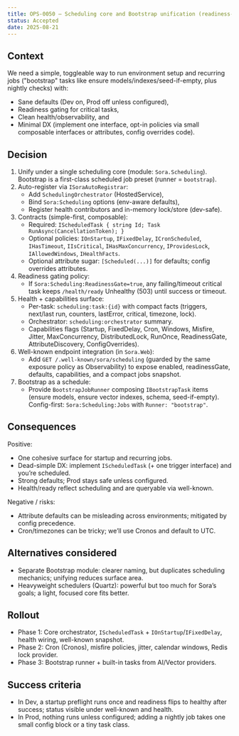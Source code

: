 ```yaml
---
title: OPS-0050 — Scheduling core and Bootstrap unification (readiness-gated, auto-registered)
status: Accepted
date: 2025-08-21
---
```


## Context

We need a simple, toggleable way to run environment setup and recurring jobs ("bootstrap" tasks like ensure models/indexes/seed-if-empty, plus nightly checks) with:

- Sane defaults (Dev on, Prod off unless configured),
- Readiness gating for critical tasks,
- Clean health/observability, and
- Minimal DX (implement one interface, opt-in policies via small composable interfaces or attributes, config overrides code).

## Decision

1. Unify under a single scheduling core (module: `Sora.Scheduling`). Bootstrap is a first-class scheduled job preset (runner = `bootstrap`).
2. Auto-register via `ISoraAutoRegistrar`:
   - Add `SchedulingOrchestrator` (HostedService),
   - Bind `Sora:Scheduling` options (env-aware defaults),
   - Register health contributors and in-memory lock/store (dev-safe).
3. Contracts (simple-first, composable):
   - Required: `IScheduledTask { string Id; Task RunAsync(CancellationToken); }`
   - Optional policies: `IOnStartup`, `IFixedDelay`, `ICronScheduled`, `IHasTimeout`, `IIsCritical`, `IHasMaxConcurrency`, `IProvidesLock`, `IAllowedWindows`, `IHealthFacts`.
   - Optional attribute sugar: `[Scheduled(...)]` for defaults; config overrides attributes.
4. Readiness gating policy:
   - If `Sora:Scheduling:ReadinessGate=true`, any failing/timeout critical task keeps `/health/ready` Unhealthy (503) until success or timeout.
5. Health + capabilities surface:
   - Per-task: `scheduling:task:{id}` with compact facts (triggers, next/last run, counters, lastError, critical, timezone, lock).
   - Orchestrator: `scheduling:orchestrator` summary.
   - Capabilities flags (Startup, FixedDelay, Cron, Windows, Misfire, Jitter, MaxConcurrency, DistributedLock, RunOnce, ReadinessGate, AttributeDiscovery, ConfigOverrides).
6. Well-known endpoint integration (in `Sora.Web`):
   - Add `GET /.well-known/sora/scheduling` (guarded by the same exposure policy as Observability) to expose enabled, readinessGate, defaults, capabilities, and a compact jobs snapshot.
7. Bootstrap as a schedule:
   - Provide `BootstrapJobRunner` composing `IBootstrapTask` items (ensure models, ensure vector indexes, schema, seed-if-empty). Config-first: `Sora:Scheduling:Jobs` with `Runner: "bootstrap"`.

## Consequences

Positive:

- One cohesive surface for startup and recurring jobs.
- Dead-simple DX: implement `IScheduledTask` (+ one trigger interface) and you’re scheduled.
- Strong defaults; Prod stays safe unless configured.
- Health/ready reflect scheduling and are queryable via well-known.

Negative / risks:

- Attribute defaults can be misleading across environments; mitigated by config precedence.
- Cron/timezones can be tricky; we’ll use Cronos and default to UTC.

## Alternatives considered

- Separate Bootstrap module: clearer naming, but duplicates scheduling mechanics; unifying reduces surface area.
- Heavyweight schedulers (Quartz): powerful but too much for Sora’s goals; a light, focused core fits better.

## Rollout

- Phase 1: Core orchestrator, `IScheduledTask` + `IOnStartup`/`IFixedDelay`, health wiring, well-known snapshot.
- Phase 2: Cron (Cronos), misfire policies, jitter, calendar windows, Redis lock provider.
- Phase 3: Bootstrap runner + built-in tasks from AI/Vector providers.

## Success criteria

- In Dev, a startup preflight runs once and readiness flips to healthy after success; status visible under well-known and health.
- In Prod, nothing runs unless configured; adding a nightly job takes one small config block or a tiny task class.
